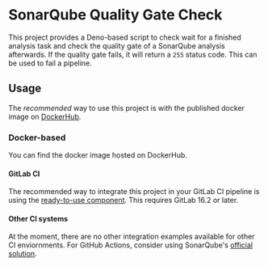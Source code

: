# SonarQube Quality Gate Check

This project provides a Deno-based script to check wait for a finished analysis
task and check the quality gate of a SonarQube analysis afterwards. If the
quality gate fails, it will return a `255` status code. This can be used to fail
a pipeline.

## Usage
The _recommended_ way to use this project is with the published docker image on [DockerHub](https://hub.docker.com/r/thsmdt/sonarqube-qualitygate-check).

### Docker-based
You can find the docker image hosted on DockerHub.

#### GitLab CI
The recommended way to integrate this project in your GitLab CI pipeline is using the [ready-to-use component](https://gitlab.com/explore/catalog/thsmdt/sonarqube-qualitygate-check). This requires GitLab 16.2 or later.

#### Other CI systems
At the moment, there are no other integration examples available for other CI enviornments.
For GitHub Actions, consider using SonarQube's [official solution](https://github.com/SonarSource/sonarqube-quality-gate-action).